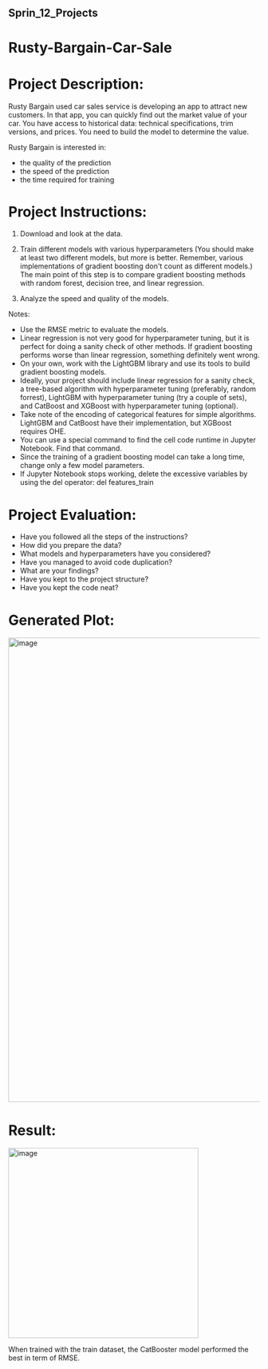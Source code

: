 ## Sprin_12_Projects

# Rusty-Bargain-Car-Sale

# Project Description: 

Rusty Bargain used car sales service is developing an app to attract new customers. In that app, you can quickly find out the market value of your car. You have access to historical data: technical specifications, trim versions, and prices. You need to build the model to determine the value.

Rusty Bargain is interested in:

- the quality of the prediction
- the speed of the prediction
- the time required for training

# Project Instructions: 

1. Download and look at the data.

2. Train different models with various hyperparameters (You should make at least two different models, but more is better. Remember, various implementations of gradient boosting don't count as different models.) The main point of this step is to compare gradient boosting methods with random forest, decision tree, and linear regression.
   
3. Analyze the speed and quality of the models.
   
Notes:

- Use the RMSE metric to evaluate the models.
- Linear regression is not very good for hyperparameter tuning, but it is perfect for doing a sanity check of other methods. If gradient boosting performs worse than linear regression, something definitely went wrong.
- On your own, work with the LightGBM library and use its tools to build gradient boosting models.
- Ideally, your project should include linear regression for a sanity check, a tree-based algorithm with hyperparameter tuning (preferably, random forrest), LightGBM with hyperparameter tuning (try a couple of sets), and CatBoost and XGBoost with hyperparameter tuning (optional).
- Take note of the encoding of categorical features for simple algorithms. LightGBM and CatBoost have their implementation, but XGBoost requires OHE.
- You can use a special command to find the cell code runtime in Jupyter Notebook. Find that command.
- Since the training of a gradient boosting model can take a long time, change only a few model parameters.
- If Jupyter Notebook stops working, delete the excessive variables by using the del operator:
  del features_train

# Project Evaluation: 

- Have you followed all the steps of the instructions?
- How did you prepare the data?
- What models and hyperparameters have you considered?
- Have you managed to avoid code duplication?
- What are your findings?
- Have you kept to the project structure?
- Have you kept the code neat?

# Generated Plot: 
<img width="930" alt="image" src="https://github.com/nhayenquynh/Rusty-Bargain-Car-Sale/assets/125513684/0f8bfb94-fc6f-4c61-ada9-84563511ab6e">

# Result:
<img width="381" alt="image" src="https://github.com/nhayenquynh/Rusty-Bargain-Car-Sale/assets/125513684/51ecb80c-0cb3-4b65-98e3-72c62091fb64">

When trained with the train dataset, the CatBooster model performed the best in term of RMSE.

   
